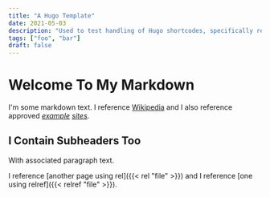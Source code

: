 ```yaml
---
title: "A Hugo Template"
date: 2021-05-03
description: "Used to test handling of Hugo shortcodes, specifically rel and relref"
tags: ["foo", "bar"]
draft: false
---
```

# Welcome To My Markdown
I'm some markdown text. I reference [Wikipedia](https://en.wikipedia.org) and I also reference approved [*example*](https://www.example.com) [*sites*](https://www.example.org).

## I Contain Subheaders Too
With associated paragraph text.

I reference [another page using rel]({{< rel "file" >}}) and I reference [one using relref]({{< relref "file" >}}).